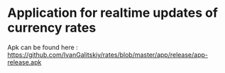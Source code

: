 # Application for realtime updates of currency rates
Apk can be found here : https://github.com/IvanGalitskiy/rates/blob/master/app/release/app-release.apk
